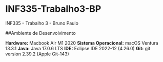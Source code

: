# INF335-Trabalho3-BP
INF335 - Trabalho 3 - Bruno Paulo

##Ambiente de Desenvolvimento

**Hardware:** Macbook Air M1 2020
**Sistema Operacional:** macOS Ventura 13.3.1
**Java:** Java 17.0.6 LTS
**IDE:** Eclipse IDE 2022-12 (4.26.0)
**Git:** git version 2.39.2 (Apple Git-143)
